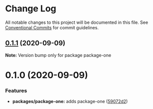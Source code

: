 # Change Log

All notable changes to this project will be documented in this file.
See [Conventional Commits](https://conventionalcommits.org) for commit guidelines.

## [0.1.1](https://github.com/LeeMellon/semver-practice/compare/package-one@0.1.0...package-one@0.1.1) (2020-09-09)

**Note:** Version bump only for package package-one





# 0.1.0 (2020-09-09)


### Features

* **packages/package-one:** adds package-one ([59072d2](https://github.com/LeeMellon/semver-practice/commit/59072d2eef81ab43143c4ac50f09a8fe37490001))
